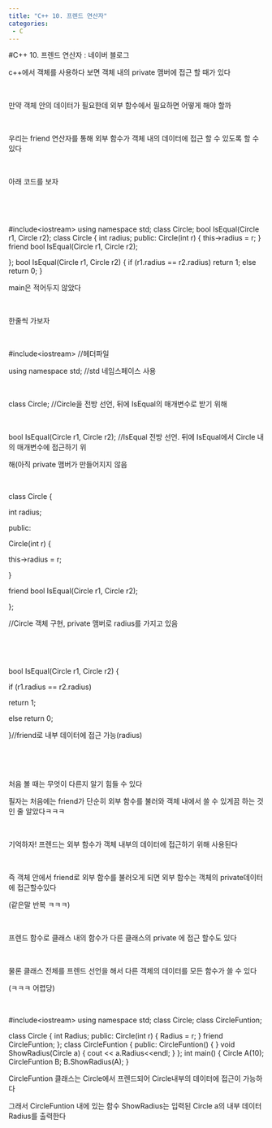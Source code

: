 ```yaml
---
title: "C++ 10. 프렌드 연산자"
categories:
 - C
---
```

#C++ 10. 프렌드 연산자 : 네이버 블로그
<div class="wrap_rabbit pcol2 _param(1) _postViewArea221727429947" id="post-view221727429947">
<!-- Rabbit HTML --><div class="se-viewer se-theme-default" lang="ko-KR">
<!-- SE_DOC_HEADER_END -->
<div class="se-main-container">
<div class="se-component se-text se-l-default" id="SE-93d44faf-ce16-41e7-a610-b3b173fd2f69">
<div class="se-component-content">
<div class="se-section se-section-text se-l-default">
<div class="se-module se-module-text"><!-- SE-TEXT { --><p class="se-text-paragraph se-text-paragraph-align-" id="SE-8bfa2166-e4b0-4b10-bef8-5702027a2225" style=""><span class="se-fs- se-ff-" id="SE-5c125766-dbe4-4e95-8224-409a70bb5711" style="">c++에서 객체를 사용하다 보면 객체 내의 private 맴버에 접근 할 때가 있다</span></p><!-- } SE-TEXT --><!-- SE-TEXT { --><p class="se-text-paragraph se-text-paragraph-align-" id="SE-9c87b358-4450-4e8b-a16b-d3d6d91062e3" style=""><span class="se-fs- se-ff-" id="SE-33e723f9-8a08-49ae-a272-2b30d6d992d3" style="">​</span></p><!-- } SE-TEXT --><!-- SE-TEXT { --><p class="se-text-paragraph se-text-paragraph-align-" id="SE-e81e169c-7a04-4ece-a7bd-a14e6c4db8db" style=""><span class="se-fs- se-ff-" id="SE-7dce2d6a-dc50-4347-9cdb-fba72e33e89a" style="">만약 객체 안의 데이터가 필요한데 외부 함수에서 필요하면 어떻게 해야 할까</span></p><!-- } SE-TEXT --><!-- SE-TEXT { --><p class="se-text-paragraph se-text-paragraph-align-" id="SE-a28a8a09-beb5-40eb-92fa-909bb3e3a881" style=""><span class="se-fs- se-ff-" id="SE-993649cf-3a7c-421c-ad06-52f05ec7400f" style="">​</span></p><!-- } SE-TEXT --><!-- SE-TEXT { --><p class="se-text-paragraph se-text-paragraph-align-" id="SE-c6e607da-d996-442f-b7fd-3172ff6ffcf9" style=""><span class="se-fs- se-ff-" id="SE-57c43cd0-8a6f-484a-9aa0-bb1bf9e3f20b" style="">우리는 friend 연산자를 통해 외부 함수가 객체 내의 데이터에 접근 할 수 있도록 할 수 있다</span></p><!-- } SE-TEXT --><!-- SE-TEXT { --><p class="se-text-paragraph se-text-paragraph-align-" id="SE-7c100fb6-ce33-4e63-aaca-f08332c2613e" style=""><span class="se-fs- se-ff-" id="SE-e858431e-059a-400e-b25b-765f6b357ac3" style="">​</span></p><!-- } SE-TEXT --><!-- SE-TEXT { --><p class="se-text-paragraph se-text-paragraph-align-" id="SE-1bc8395e-0570-4794-9f9c-e9991bd50b7a" style=""><span class="se-fs- se-ff-" id="SE-18302a9b-56d3-4f02-b0a7-e7dc48318b64" style="">아래 코드를 보자</span></p><!-- } SE-TEXT --><!-- SE-TEXT { --><p class="se-text-paragraph se-text-paragraph-align-" id="SE-f14842bb-3aef-4896-9d21-688c94b30582" style=""><span class="se-fs- se-ff-" id="SE-eb8397a0-9b4c-4665-a914-f0170ff0727f" style="">​</span></p><!-- } SE-TEXT --><!-- SE-TEXT { --><p class="se-text-paragraph se-text-paragraph-align-" id="SE-58b78600-17a8-4599-8af0-69c27e5e9e38" style=""><span class="se-fs- se-ff-" id="SE-d83ad602-6ff3-4a29-b2a7-8ccdf805d208" style="">​</span></p><!-- } SE-TEXT --></div>
</div>
</div>
</div> <div class="se-component se-code se-l-default" id="SE-df1195b4-b235-4a9c-8431-da855f5e7174">
<div class="se-component-content">
<div class="se-section se-section-code se-l-default">
<div class="se-module se-module-code se-fs-fs13">
<div class="se-code-source">
<div class="__se_code_view language-javascript">#include&lt;iostream&gt;
using namespace std;
class Circle;
bool IsEqual(Circle r1, Circle r2);
class Circle {
	int radius;
public:
	Circle(int r) {
		this-&gt;radius = r;
	}
	friend bool IsEqual(Circle r1, Circle r2);

};
bool IsEqual(Circle r1, Circle r2) {
	if (r1.radius == r2.radius)
		return 1;
	else return 0;
}</div>
</div>
</div>
</div>
</div>
<script class="__se_module_data" data-module='{"type":"v2_code", "id" : "SE-df1195b4-b235-4a9c-8431-da855f5e7174"}' type="text/data"></script>
</div> <div class="se-component se-text se-l-default" id="SE-65fb5e6f-335f-4e1d-8a03-e1d9f8b7d4a8">
<div class="se-component-content">
<div class="se-section se-section-text se-l-default">
<div class="se-module se-module-text"><!-- SE-TEXT { --><p class="se-text-paragraph se-text-paragraph-align-" id="SE-dd6c8c47-3089-4997-9333-d35d2ddfebca" style=""><span class="se-fs- se-ff-" id="SE-313fb6ab-60fd-4298-b687-1b6ecd18b0a5" style="">main은 적어두지 않았다</span></p><!-- } SE-TEXT --><!-- SE-TEXT { --><p class="se-text-paragraph se-text-paragraph-align-" id="SE-0ce02be7-776e-4df5-948b-a7ca1c1de7b9" style=""><span class="se-fs- se-ff-" id="SE-8ee0e45f-f37f-46df-8be0-c464e4b04487" style="">​</span></p><!-- } SE-TEXT --><!-- SE-TEXT { --><p class="se-text-paragraph se-text-paragraph-align-" id="SE-8fbe26ef-39b2-4f4a-9aa7-ef95a467ee40" style=""><span class="se-fs- se-ff-" id="SE-5d9b039a-d645-4d87-81fe-a6195acc29cb" style="">한줄씩 가보자</span></p><!-- } SE-TEXT --><!-- SE-TEXT { --><p class="se-text-paragraph se-text-paragraph-align-" id="SE-0b4adb38-8e24-4494-8fd2-a0af7be10c23" style=""><span class="se-fs- se-ff-" id="SE-1bd6b12a-bf80-4d23-88a2-a3f096bd57e3" style="">​</span></p><!-- } SE-TEXT --><!-- SE-TEXT { --><p class="se-text-paragraph se-text-paragraph-align-" id="SE-5f401b9c-1220-4e4a-ba49-2a922e379134" style=""><span class="se-fs- se-ff-" id="SE-c8e34f22-2473-4907-8b3c-eacece793832" style=""><span class="__se-hash-tag">#include</span>&lt;iostream&gt; //헤더파일</span></p><!-- } SE-TEXT --><!-- SE-TEXT { --><p class="se-text-paragraph se-text-paragraph-align-" id="SE-d010b544-2675-47e7-b8fe-f05cf3777537" style=""><span class="se-fs- se-ff-" id="SE-56217f89-f621-4a9a-8b4e-1800de0d4bed" style="">using namespace std; //std 네임스페이스 사용</span></p><!-- } SE-TEXT --><!-- SE-TEXT { --><p class="se-text-paragraph se-text-paragraph-align-" id="SE-59d9533f-9893-4831-8497-43aaf508ecee" style=""><span class="se-fs- se-ff-" id="SE-8859a806-03cb-4eba-be86-d073b29eff3e" style="">​</span></p><!-- } SE-TEXT --><!-- SE-TEXT { --><p class="se-text-paragraph se-text-paragraph-align-" id="SE-f27932a7-8048-494c-a4f4-e97cb22c0843" style=""><span class="se-fs- se-ff-" id="SE-28bff139-73e2-4d73-bf92-0a3999e5b44c" style="">class Circle; //Circle을 전방 선언, 뒤에 IsEqual의 매개변수로 받기 위해</span></p><!-- } SE-TEXT --><!-- SE-TEXT { --><p class="se-text-paragraph se-text-paragraph-align-" id="SE-9527ebdf-6c28-438c-b5f3-ce251631d54b" style=""><span class="se-fs- se-ff-" id="SE-837b5d88-618b-4d70-92b2-76c1a5d5e138" style="">​</span></p><!-- } SE-TEXT --><!-- SE-TEXT { --><p class="se-text-paragraph se-text-paragraph-align-" id="SE-fa15c628-4133-46a3-a6c6-5db6d57f9020" style=""><span class="se-fs- se-ff-" id="SE-fb08d3d2-005f-486c-820e-e21d9650b914" style="">bool IsEqual(Circle r1, Circle r2); //IsEqual 전방 선언. 뒤에 IsEqual에서 Circle 내의 매개변수에 접근하기 위</span></p><!-- } SE-TEXT --><!-- SE-TEXT { --><p class="se-text-paragraph se-text-paragraph-align-" id="SE-b44b18a6-8dc1-4618-b499-dcd6460a2404" style=""><span class="se-fs- se-ff-" id="SE-70268aca-f90d-4a85-b62e-8a80da0908a6" style="">해(아직 private 맴버가 만들어지지 않음</span></p><!-- } SE-TEXT --><!-- SE-TEXT { --><p class="se-text-paragraph se-text-paragraph-align-" id="SE-b9dc6983-c0d6-491d-967d-7b16304d4d41" style=""><span class="se-fs- se-ff-" id="SE-8c1539dc-a0e8-41c3-8336-7ab8af4614b1" style="">​</span></p><!-- } SE-TEXT --><!-- SE-TEXT { --><p class="se-text-paragraph se-text-paragraph-align-" id="SE-bb8db945-5dd4-4269-b06b-5ada7f72aff0" style=""><span class="se-fs- se-ff-" id="SE-9c02d8a4-4bf0-4371-aafa-c57587b816f9" style="">class Circle {</span></p><!-- } SE-TEXT --><!-- SE-TEXT { --><p class="se-text-paragraph se-text-paragraph-align-" id="SE-700d8e0b-6ec9-416c-8d21-cabc813389a7" style=""><span class="se-fs- se-ff-" id="SE-097f80b5-3625-4eef-828a-d5b3c581926b" style="">int radius;</span></p><!-- } SE-TEXT --><!-- SE-TEXT { --><p class="se-text-paragraph se-text-paragraph-align-" id="SE-74572293-6570-49c5-bc0b-ba620de888f0" style=""><span class="se-fs- se-ff-" id="SE-107a2252-c645-4b0a-a78b-9bb7c0d5d050" style="">public:</span></p><!-- } SE-TEXT --><!-- SE-TEXT { --><p class="se-text-paragraph se-text-paragraph-align-" id="SE-22d33bc6-9482-41f7-b2e9-f3caa7afa6bc" style=""><span class="se-fs- se-ff-" id="SE-f15be9f4-d787-4c9d-b484-5f3630fbdb4d" style="">Circle(int r) {</span></p><!-- } SE-TEXT --><!-- SE-TEXT { --><p class="se-text-paragraph se-text-paragraph-align-" id="SE-081c5f68-6312-4199-80cd-9a7cf7940405" style=""><span class="se-fs- se-ff-" id="SE-f2f6d6fe-dfeb-4d3a-b20c-dd23fa23eb92" style="">this-&gt;radius = r;</span></p><!-- } SE-TEXT --><!-- SE-TEXT { --><p class="se-text-paragraph se-text-paragraph-align-" id="SE-3de4cee5-0c46-45ab-b6bf-681ebec89863" style=""><span class="se-fs- se-ff-" id="SE-b9c28459-1cc7-4023-b38d-281eb180cf88" style="">}</span></p><!-- } SE-TEXT --><!-- SE-TEXT { --><p class="se-text-paragraph se-text-paragraph-align-" id="SE-cc51655b-4549-4bd0-b64c-a690a7a304ce" style=""><span class="se-fs- se-ff-" id="SE-51c1a040-d652-4ed9-a176-55edf7b2f227" style="">friend bool IsEqual(Circle r1, Circle r2);</span></p><!-- } SE-TEXT --><!-- SE-TEXT { --><p class="se-text-paragraph se-text-paragraph-align-" id="SE-2c49c3a8-2bfb-4c3a-9395-fa729c4f0f99" style=""><span class="se-fs- se-ff-" id="SE-47576f71-7c45-4a5e-85c4-831679e65615" style="">};</span></p><!-- } SE-TEXT --><!-- SE-TEXT { --><p class="se-text-paragraph se-text-paragraph-align-" id="SE-022fe8ea-b38b-4f9b-b7ef-663998050f2f" style=""><span class="se-fs- se-ff-" id="SE-f93130b0-4e93-4c0c-8071-613b676a2c0d" style="">//Circle 객체 구현, private 맴버로 radius를 가지고 있음</span></p><!-- } SE-TEXT --><!-- SE-TEXT { --><p class="se-text-paragraph se-text-paragraph-align-" id="SE-edc42981-bb04-4e17-a553-bb5c74a7df85" style=""><span class="se-fs- se-ff-" id="SE-ed006304-b434-4713-ab7c-9a22c6021a52" style="">​</span></p><!-- } SE-TEXT --><!-- SE-TEXT { --><p class="se-text-paragraph se-text-paragraph-align-" id="SE-581c8c72-fa48-4b63-ae72-4b4abe177b91" style=""><span class="se-fs- se-ff-" id="SE-b7f3c5a0-f49e-40dc-a9eb-4c8d957dba61" style="">​</span></p><!-- } SE-TEXT --><!-- SE-TEXT { --><p class="se-text-paragraph se-text-paragraph-align-" id="SE-8d72b1c9-f65c-43ae-8718-b75fe2df12be" style=""><span class="se-fs- se-ff-" id="SE-75ec830f-f4d9-4516-b63b-be69aea476cd" style="">bool IsEqual(Circle r1, Circle r2) {</span></p><!-- } SE-TEXT --><!-- SE-TEXT { --><p class="se-text-paragraph se-text-paragraph-align-" id="SE-3f2a05eb-8750-41e1-a86e-6d8d5eb9ec3d" style=""><span class="se-fs- se-ff-" id="SE-b6e0d15f-ddfb-4e03-8c5e-5329c69c457f" style="">if (r1.radius == r2.radius)</span></p><!-- } SE-TEXT --><!-- SE-TEXT { --><p class="se-text-paragraph se-text-paragraph-align-" id="SE-42bc1280-914f-4c1c-aa00-d06e07a5778f" style=""><span class="se-fs- se-ff-" id="SE-171a3b60-dbe4-47d5-bcba-5c70121c0cb8" style="">return 1;</span></p><!-- } SE-TEXT --><!-- SE-TEXT { --><p class="se-text-paragraph se-text-paragraph-align-" id="SE-6f510c6a-7409-40f0-9c74-31b89ca384c4" style=""><span class="se-fs- se-ff-" id="SE-49b3501f-f2ea-4c5b-b0da-9e97b389253c" style="">else return 0;</span></p><!-- } SE-TEXT --><!-- SE-TEXT { --><p class="se-text-paragraph se-text-paragraph-align-" id="SE-8fdd8ed8-b174-4e8b-b7fc-de75b610ffe5" style=""><span class="se-fs- se-ff-" id="SE-f1c0f8c5-de70-4190-a88b-f27da9c3f672" style="">}//friend로 내부 데이터에 접근 가능(radius)</span></p><!-- } SE-TEXT --><!-- SE-TEXT { --><p class="se-text-paragraph se-text-paragraph-align-" id="SE-7217277e-c664-44e9-bc99-0a10656b0f50" style=""><span class="se-fs- se-ff-" id="SE-5fbcec86-3a70-4aa1-b4e9-cc984fb6eafc" style="">​</span></p><!-- } SE-TEXT --><!-- SE-TEXT { --><p class="se-text-paragraph se-text-paragraph-align-" id="SE-74c87f5d-9e91-45d3-90be-375730d7a01b" style=""><span class="se-fs- se-ff-" id="SE-92835697-5886-42e4-b78a-a7316ac208d9" style="">​</span></p><!-- } SE-TEXT --><!-- SE-TEXT { --><p class="se-text-paragraph se-text-paragraph-align-" id="SE-4d02dd2b-3257-4520-894f-e7ecda442d96" style=""><span class="se-fs- se-ff-" id="SE-426718a1-b7fe-4117-9f4d-85e659e7032f" style="">처음 볼 때는 무엇이 다른지 알기 힘들 수 있다</span></p><!-- } SE-TEXT --><!-- SE-TEXT { --><p class="se-text-paragraph se-text-paragraph-align-" id="SE-89e7f459-181c-46cc-af34-9c9b06f3402e" style=""><span class="se-fs- se-ff-" id="SE-4e167714-cad0-40a6-a0a0-6396a5277398" style="">필자는 처음에는 friend가 단순히 외부 함수를 불러와 객체 내에서 쓸 수 있게끔 하는 것인 줄 알았다ㅋㅋㅋ</span></p><!-- } SE-TEXT --><!-- SE-TEXT { --><p class="se-text-paragraph se-text-paragraph-align-" id="SE-9541f1cc-0544-4cc1-99ea-912a2f393596" style=""><span class="se-fs- se-ff-" id="SE-f04e8a6e-7e4c-40de-815a-f256c18e2b4a" style="">​</span></p><!-- } SE-TEXT --><!-- SE-TEXT { --><p class="se-text-paragraph se-text-paragraph-align-" id="SE-f89440bd-28a2-43e7-b1cd-e0575837af15" style=""><span class="se-fs- se-ff-" id="SE-eaf36ac3-6b8e-4034-a138-458634125ff7" style="">기억하자! 프렌드는 외부 함수가 객체 내부의 데이터에 접근하기 위해 사용된다</span></p><!-- } SE-TEXT --><!-- SE-TEXT { --><p class="se-text-paragraph se-text-paragraph-align-" id="SE-62dd31bd-d2be-46bb-9455-97b4723ecd8e" style=""><span class="se-fs- se-ff-" id="SE-b824c248-c914-4b82-82cb-a0d92e285e8a" style="">​</span></p><!-- } SE-TEXT --><!-- SE-TEXT { --><p class="se-text-paragraph se-text-paragraph-align-" id="SE-f76659db-ca86-45a3-a566-7d75dce98ee8" style=""><span class="se-fs- se-ff-" id="SE-8e7f9b24-e011-43ff-9831-48eb7ff8c1be" style="">즉 객체 안에서 friend로 외부 함수를 불러오게 되면 외부 함수는 객체의 private데이터에 접근할수있다</span></p><!-- } SE-TEXT --><!-- SE-TEXT { --><p class="se-text-paragraph se-text-paragraph-align-" id="SE-de73d5d1-1fe4-47cb-9f0e-13722863c788" style=""><span class="se-fs- se-ff-" id="SE-6e026360-9a67-41a5-a5d6-19c002bff1dc" style="">(같은말 반복 ㅋㅋㅋ)</span></p><!-- } SE-TEXT --><!-- SE-TEXT { --><p class="se-text-paragraph se-text-paragraph-align-" id="SE-8312c251-f7dd-49bb-9110-dc9504f10655" style=""><span class="se-fs- se-ff-" id="SE-3fee05b6-fb8f-403d-b0f3-d08742b29c26" style="">​</span></p><!-- } SE-TEXT --><!-- SE-TEXT { --><p class="se-text-paragraph se-text-paragraph-align-" id="SE-df464b39-3671-43f2-94d6-6dc6a504c99b" style=""><span class="se-fs- se-ff-" id="SE-52f65231-c70c-4b3a-9d18-50f5b8ae04d4" style="">프렌드 함수로 클래스 내의 함수가 다른 클래스의 private 에 접근 할수도 있다</span></p><!-- } SE-TEXT --><!-- SE-TEXT { --><p class="se-text-paragraph se-text-paragraph-align-" id="SE-0d3cdb3f-170f-4a67-8f63-75ebba84fcd8" style=""><span class="se-fs- se-ff-" id="SE-092e09ff-751b-4472-b1c6-a44689581a19" style="">​</span></p><!-- } SE-TEXT --><!-- SE-TEXT { --><p class="se-text-paragraph se-text-paragraph-align-" id="SE-25f527a0-a9b7-4a7c-b107-98e1c738bd8a" style=""><span class="se-fs- se-ff-" id="SE-51f6d04a-cf87-4310-b8af-366939593cf3" style="">물론 클래스 전체를 프렌드 선언을 해서 다른 객체의 데이터를 모든 함수가 쓸 수 있다</span></p><!-- } SE-TEXT --><!-- SE-TEXT { --><p class="se-text-paragraph se-text-paragraph-align-" id="SE-420e56eb-203c-4259-be2a-535afbdce585" style=""><span class="se-fs- se-ff-" id="SE-0c482caf-3c65-4994-8cfb-3e85349aa5de" style="">(ㅋㅋㅋ 어렵당)</span></p><!-- } SE-TEXT --><!-- SE-TEXT { --><p class="se-text-paragraph se-text-paragraph-align-" id="SE-cf95aaad-5659-4652-a931-6ccf665087f8" style=""><span class="se-fs- se-ff-" id="SE-995d051d-0cf3-4d11-b147-e545c86d9d91" style="">​</span></p><!-- } SE-TEXT --></div>
</div>
</div>
</div> <div class="se-component se-code se-l-default" id="SE-4f1ca5fc-1433-4bc5-85f2-724fb55cff08">
<div class="se-component-content">
<div class="se-section se-section-code se-l-default">
<div class="se-module se-module-code se-fs-fs13">
<div class="se-code-source">
<div class="__se_code_view language-javascript">#include&lt;iostream&gt;
using namespace std;
class Circle;
class CircleFuntion;

class Circle {
	int Radius;
public:
	Circle(int r) {
		Radius = r;
	}
	friend CircleFuntion;
};
class CircleFuntion {
public:
	CircleFuntion() {
	}
	void ShowRadius(Circle a) {
		cout &lt;&lt; a.Radius&lt;&lt;endl;
	}
};
int main() {
	Circle A(10);
	CircleFuntion B;
	B.ShowRadius(A);
}</div>
</div>
</div>
</div>
</div>
<script class="__se_module_data" data-module='{"type":"v2_code", "id" : "SE-4f1ca5fc-1433-4bc5-85f2-724fb55cff08"}' type="text/data"></script>
</div> <div class="se-component se-text se-l-default" id="SE-abf5b2d1-9d12-49b2-b9c0-082ab5f52fa4">
<div class="se-component-content">
<div class="se-section se-section-text se-l-default">
<div class="se-module se-module-text"><!-- SE-TEXT { --><p class="se-text-paragraph se-text-paragraph-align-" id="SE-c03e3fd5-c6be-4051-b22d-1e35a1dd9fbf" style=""><span class="se-fs- se-ff-" id="SE-07420b88-613b-465c-ac16-e68239dea332" style="">CircleFuntion 클래스는 Circle에서 프렌드되어 Circle내부의 데이터에 접근이 가능하다</span></p><!-- } SE-TEXT --><!-- SE-TEXT { --><p class="se-text-paragraph se-text-paragraph-align-" id="SE-1263e795-e2e7-4522-bb52-67defcc8a62f" style=""><span class="se-fs- se-ff-" id="SE-3818d381-e5b3-4b59-b420-d4417c6b7f19" style="">그래서 CircleFuntion 내에 있는 함수 ShowRadius는 입력된 Circle a의 내부 데이터 Radius를 출력한다</span></p><!-- } SE-TEXT --></div>
</div>
</div>
</div> </div>
</div>
</div>
